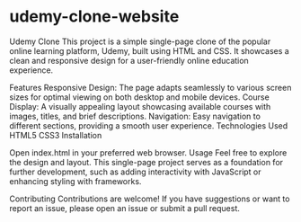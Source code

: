# udemy-clone-website
Udemy Clone
This project is a simple single-page clone of the popular online learning platform, Udemy, built using HTML and CSS. It showcases a clean and responsive design for a user-friendly online education experience.

Features
Responsive Design: The page adapts seamlessly to various screen sizes for optimal viewing on both desktop and mobile devices.
Course Display: A visually appealing layout showcasing available courses with images, titles, and brief descriptions.
Navigation: Easy navigation to different sections, providing a smooth user experience.
Technologies Used
HTML5
CSS3
Installation

Open index.html in your preferred web browser.
Usage
Feel free to explore the design and layout. This single-page project serves as a foundation for further development, such as adding interactivity with JavaScript or enhancing styling with frameworks.

Contributing
Contributions are welcome! If you have suggestions or want to report an issue, please open an issue or submit a pull request.

